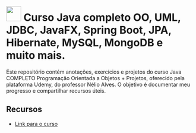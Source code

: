 # <img src="https://cdn.jsdelivr.net/gh/devicons/devicon/icons/java/java-original-wordmark.svg" width="40"> Curso Java completo OO, UML, JDBC, JavaFX, Spring Boot, JPA, Hibernate, MySQL, MongoDB e muito mais.

Este repositório contém anotações, exercícios e projetos do curso Java COMPLETO Programação Orientada a Objetos + Projetos, oferecido pela plataforma Udemy, do professor Nélio Alves. O objetivo é documentar meu progresso e compartilhar recursos úteis.

## Recursos

- [Link para o curso](https://www.udemy.com/course/java-curso-completo/)
